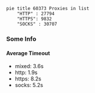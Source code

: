 
```mermaid
pie title 60373 Proxies in list
    "HTTP" : 27794
    "HTTPS": 9832
    "SOCKS" : 30707
```

### Some Info
#### Average Timeout

- mixed: 3.6s
- http: 1.9s
- https: 8.2s
- socks: 5.2s